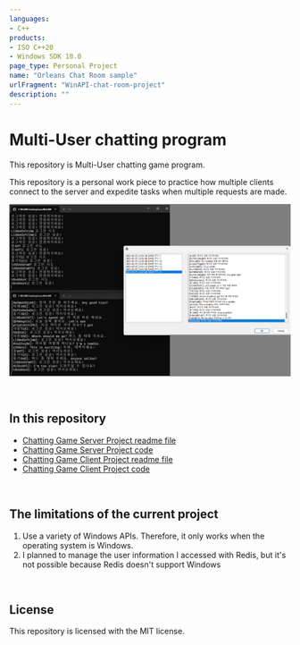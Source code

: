 ```yaml
---
languages:
- C++
products:
- ISO C++20
- Windows SDK 10.0
page_type: Personal Project
name: "Orleans Chat Room sample"
urlFragment: "WinAPI-chat-room-project"
description: ""
---
```


# Multi-User chatting program

This repository is Multi-User chatting game program.

This repository is a personal work piece to practice how multiple clients connect to the server and expedite tasks when multiple requests are made.  

![채팅결과](./Document/서버_클라이언트_로그뷰어_결과.png)

<br/>

## In this repository

* [Chatting Game Server Project readme file](https://github.com/Mgcllee/ChattingGame/blob/master/ChatServer/readme.md)  
* [Chatting Game Server Project code](https://github.com/Mgcllee/ChattingGame/blob/master/ChatServer)  
* [Chatting Game Client Project readme file](https://github.com/Mgcllee/ChattingGame/blob/master/ChatServer/readme.md)  
* [Chatting Game Client Project code](https://github.com/Mgcllee/ChattingGame/blob/master/ChatClient)  

<br/>

## The limitations of the current project
1. Use a variety of Windows APIs. Therefore, it only works when the operating system is Windows.
2. I planned to manage the user information I accessed with Redis, but it's not possible because Redis doesn't support Windows

<br/>

## License

This repository is licensed with the MIT license.

